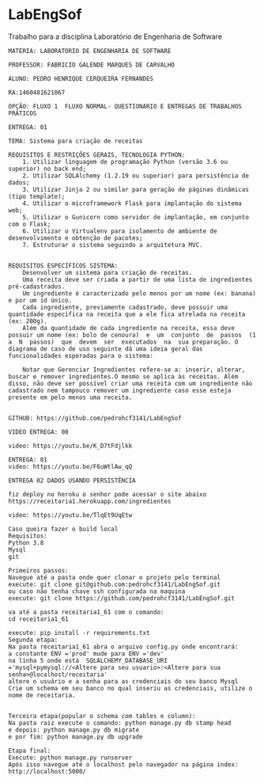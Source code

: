 # LabEngSof

  Trabalho para a disciplina Laboratório de Engenharia de Software

	MATÉRIA: LABORATÓRIO DE ENGENHARIA DE SOFTWARE
	
	PROFESSOR: FABRICIO GALENDE MARQUES DE CARVALHO
	
	ALUNO: PEDRO HENRIQUE CERQUEIRA FERNANDES
	
	RA:1460481621067
	
	OPÇÃO: FLUXO 1  FLUXO NORMAL- QUESTIONARIO E ENTREGAS DE TRABALHOS PRÁTICOS
	
	ENTREGA: 01
	
	TEMA: Sistema para criação de receitas
	
	REQUISITOS E RESTRIÇÕES GERAIS, TECNOLOGIA PYTHON: 
		1. Utilizar linguagem de programação Python (versão 3.6 ou superior) no back end;
		2. Utilizar SQLAlchemy (1.2.19 ou superior) para persistência de dados;
		3. Utilizar Jinja 2 ou similar para geração de páginas dinâmicas (tipo template);
		4. Utilizar o microframework Flask para implantação do sistema web;
		5. Utilizar o Gunicorn como servidor de implantação, em conjunto com o Flask;
		6. Utilizar o Virtualenv para isolamento de ambiente de desenvolvimento e obtenção de pacotes;
		7. Estruturar o sistema seguindo a arquitetura MVC. 
	
	
	REQUISITOS ESPECÍFICOS SISTEMA:
		Desenvolver um sistema para criação de receitas.
		Uma receita deve ser criada a partir de uma lista de ingredientes pré-cadastrados.
		Um ingrediente é caracterizado pelo menos por um nome (ex: banana) e por um id único.
		Cada ingrediente, previamente cadastrado, deve possuir uma quantidade específica na receita que a ele fica atrelada na receita (ex: 200g).
		Além da quantidade de cada ingrediente na receita, essa deve possuir um nome (ex: bolo de cenoura)  e  um  conjunto  de  passos  (1  a  N  passos)  que  devem  ser  executados  na  sua preparação. O diagrama de caso de uso seguinte dá uma ideia geral das funcionalidades esperadas para o sistema: 
		
		Notar que Gerenciar Ingredientes refere-se a: inserir, alterar, buscar e remover ingredientes.O mesmo se aplica às receitas. Além disso, não deve ser possível criar uma receita com um ingrediente não cadastrado nem tampouco remover um ingrediente caso esse esteja presente em pelo menos uma receita. 
	
	
	GITHUB: https://github.com/pedrohcf3141/LabEngSof
	
	VIDEO ENTREGA: 00
	
	video: https://youtu.be/K_D7tFdjlkk
	
	ENTREGA: 01
	video: https://youtu.be/F6uWtlAw_qQ
	
	ENTREGA 02 DADOS USANDO PERSISTÊNCIA

	fiz deploy no heroku o senhor pode acessar o site abaixo
	https://receitaria1.herokuapp.com/ingredientes 
	
	video: https://youtu.be/TlqEt9UqEtw

	Caso queira fazer o build local 
	Requisitos:
	Python 3.8
	Mysql
	git

	Primeiros passos:
	Navegue até a pasta onde quer clonar o projeto pelo terminal
	execute: git clone git@github.com:pedrohcf3141/LabEngSof.git
	ou caso não tenha chave ssh configurada na maquina 
	execute: git clone https://github.com/pedrohcf3141/LabEngSof.git

	va até a pasta receitaria1_61 com o comando:
	cd receitaria1_61

	execute: pip install -r requirements.txt
	Segunda etapa:
	Na pasta receitaria1_61 abra o arquivo config.py onde encontrará:
	a constante ENV ='prod' mude para ENV ='dev'
	na linha 5 onde está  SQLALCHEMY_DATABASE_URI ='mysql+pymysql://<Altere para seu usuario>:<Altere para sua senha>@localhost/receitaria'
	altere o usuário e a senha para as credenciais do seu banco Mysql
	Crie um schema em seu banco no qual inseriu as credenciais, utilize o nome de receitaria.


	Terceira etapa(popular o schema com tables e column):
	Na pasta raiz execute o comando: python manage.py db stamp head
	e depois: python manage.py db migrate
	e por fim: python manage.py db upgrade

	Etapa final:
	Execute: python manage.py runserver
	Após isso navegue até o localhost pelo navegador na página index: http://localhost:5000/